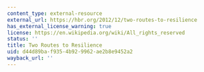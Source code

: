 ```yaml
---
content_type: external-resource
external_url: https://hbr.org/2012/12/two-routes-to-resilience
has_external_license_warning: true
license: https://en.wikipedia.org/wiki/All_rights_reserved
status: ''
title: Two Routes to Resilience
uid: d44d89ba-f935-4b92-9962-ae2b8e9452a2
wayback_url: ''
---
```

